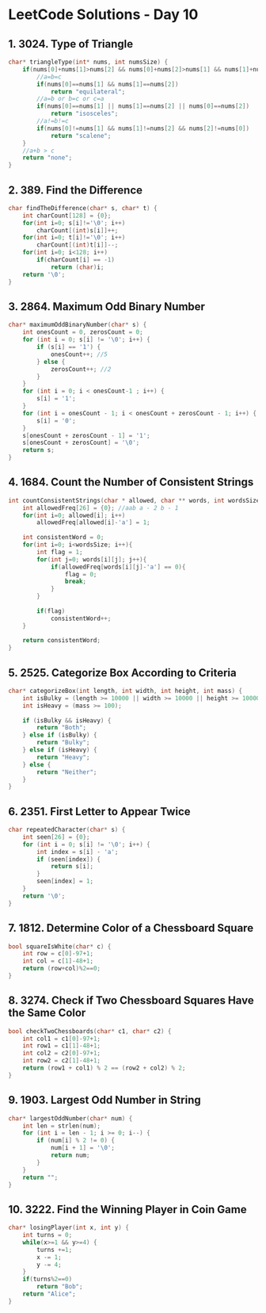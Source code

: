 # LeetCode Solutions - Day 10

## 1. 3024. Type of Triangle

```c
char* triangleType(int* nums, int numsSize) {
    if(nums[0]+nums[1]>nums[2] && nums[0]+nums[2]>nums[1] && nums[1]+nums[2]>nums[0]) {
        //a=b=c
        if(nums[0]==nums[1] && nums[1]==nums[2])
            return "equilateral";
        //a=b or b=c or c=a
        if(nums[0]==nums[1] || nums[1]==nums[2] || nums[0]==nums[2])
            return "isosceles";
        //a!=b!=c
        if(nums[0]!=nums[1] && nums[1]!=nums[2] && nums[2]!=nums[0])
            return "scalene";
    }
    //a+b > c
    return "none";
}
```

## 2. 389. Find the Difference

```c
char findTheDifference(char* s, char* t) {
    int charCount[128] = {0};
    for(int i=0; s[i]!='\0'; i++)
        charCount[(int)s[i]]++;
    for(int i=0; t[i]!='\0'; i++)
        charCount[(int)t[i]]--;
    for(int i=0; i<128; i++)
        if(charCount[i] == -1)
            return (char)i;
    return '\0';
}
```

## 3. 2864. Maximum Odd Binary Number

```c
char* maximumOddBinaryNumber(char* s) {
    int onesCount = 0, zerosCount = 0;
    for (int i = 0; s[i] != '\0'; i++) {
        if (s[i] == '1') {
            onesCount++; //5
        } else {
            zerosCount++; //2
        }
    }
    for (int i = 0; i < onesCount-1 ; i++) {
        s[i] = '1';
    }
    for (int i = onesCount - 1; i < onesCount + zerosCount - 1; i++) {
        s[i] = '0';
    }
    s[onesCount + zerosCount - 1] = '1';
    s[onesCount + zerosCount] = '\0';
    return s;
}
```

## 4. 1684. Count the Number of Consistent Strings

```c
int countConsistentStrings(char * allowed, char ** words, int wordsSize){
    int allowedFreq[26] = {0}; //aab a - 2 b - 1
    for(int i=0; allowed[i]; i++)
        allowedFreq[allowed[i]-'a'] = 1;
    
    int consistentWord = 0;
    for(int i=0; i<wordsSize; i++){
        int flag = 1;
        for(int j=0; words[i][j]; j++){
            if(allowedFreq[words[i][j]-'a'] == 0){
                flag = 0;
                break;
            }
        }
        
        if(flag)
            consistentWord++;
    }
    
    return consistentWord;
}
```

## 5. 2525. Categorize Box According to Criteria

```c
char* categorizeBox(int length, int width, int height, int mass) {
    int isBulky = (length >= 10000 || width >= 10000 || height >= 10000 || volume >= 1000000000);
    int isHeavy = (mass >= 100);
    
    if (isBulky && isHeavy) {
        return "Both";
    } else if (isBulky) {
        return "Bulky";
    } else if (isHeavy) {
        return "Heavy";
    } else {
        return "Neither";
    }
}
```

## 6. 2351. First Letter to Appear Twice

```c
char repeatedCharacter(char* s) {
    int seen[26] = {0};
    for (int i = 0; s[i] != '\0'; i++) {
        int index = s[i] - 'a';
        if (seen[index]) {
            return s[i];
        }
        seen[index] = 1;
    }
    return '\0';
}
```

## 7. 1812. Determine Color of a Chessboard Square

```c
bool squareIsWhite(char* c) {
    int row = c[0]-97+1;
    int col = c[1]-48+1;
    return (row+col)%2==0;
}
```

## 8. 3274. Check if Two Chessboard Squares Have the Same Color

```c
bool checkTwoChessboards(char* c1, char* c2) {
    int col1 = c1[0]-97+1;
    int row1 = c1[1]-48+1;
    int col2 = c2[0]-97+1;
    int row2 = c2[1]-48+1;
    return (row1 + col1) % 2 == (row2 + col2) % 2;
}
```

## 9. 1903. Largest Odd Number in String

```c
char* largestOddNumber(char* num) {
    int len = strlen(num);
    for (int i = len - 1; i >= 0; i--) {
        if (num[i] % 2 != 0) {
            num[i + 1] = '\0';
            return num;
        }
    }
    return "";
}
```

## 10. 3222. Find the Winning Player in Coin Game

```c
char* losingPlayer(int x, int y) {
    int turns = 0;
    while(x>=1 && y>=4) {
        turns +=1;
        x -= 1;
        y -= 4;
    }
    if(turns%2==0)
        return "Bob";
    return "Alice";
}
```
